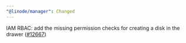 ```yaml
---
"@linode/manager": Changed
---
```


IAM RBAC: add the missing permission checks  for creating a disk in the drawer ([#12667](https://github.com/linode/manager/pull/12667))
